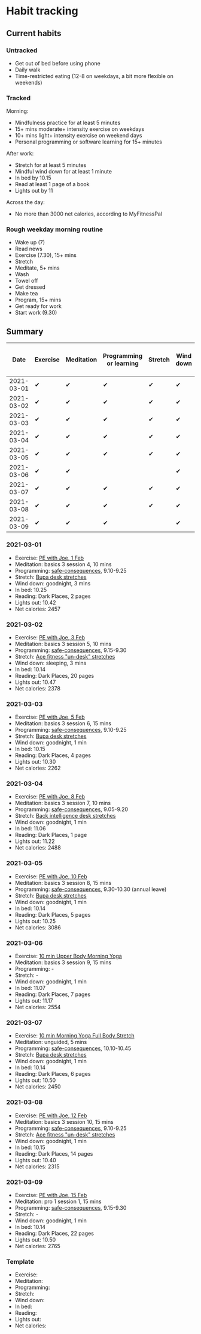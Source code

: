 # Habit tracking

## Current habits

### Untracked

* Get out of bed before using phone
* Daily walk
* Time-restricted eating (12-8 on weekdays, a bit more flexible on weekends)

### Tracked

Morning:

* Mindfulness practice for at least 5 minutes
* 15+ mins moderate+ intensity exercise on weekdays
* 10+ mins light+ intensity exercise on weekend days
* Personal programming or software learning for 15+ minutes

After work:

* Stretch for at least 5 minutes
* Mindful wind down for at least 1 minute
* In bed by 10.15
* Read at least 1 page of a book
* Lights out by 11

Across the day:

* No more than 3000 net calories, according to MyFitnessPal

### Rough weekday morning routine

* Wake up (7)
* Read news
* Exercise (7.30), 15+ mins
* Stretch
* Meditate, 5+ mins
* Wash
* Towel off
* Get dressed
* Make tea
* Program, 15+ mins
* Get ready for work
* Start work (9.30)

## Summary

| Date | Exercise | Meditation | Programming or learning | Stretch | Wind down | In bed by 10.15 | Reading | Lights out by 11 | < 3000 calories |
| ---- | -------- | --------------| ----------------------- | ------- | --------------| --------------- | ------- | ---------------- | --------------- |
| 2021-03-01 | ✔ | ✔ | ✔ | ✔ | ✔ | | ✔ | ✔ | ✔ |
| 2021-03-02 | ✔ | ✔ | ✔ | ✔ | ✔ | ✔ | ✔ | ✔ | ✔ |
| 2021-03-03 | ✔ | ✔ | ✔ | ✔ | ✔ | ✔ | ✔ | ✔ | ✔ |
| 2021-03-04 | ✔ | ✔ | ✔ | ✔ | ✔ | | ✔ | | ✔ |
| 2021-03-05 | ✔ | ✔ | ✔ | ✔ | ✔ | ✔ | ✔ | ✔ | |
| 2021-03-06 | ✔ | ✔ | | | ✔ | | ✔ | | ✔ |
| 2021-03-07 | ✔ | ✔ | ✔ | ✔ | ✔ | ✔ | ✔ | ✔ | ✔ |
| 2021-03-08 | ✔ | ✔ | ✔ | ✔ | ✔ | ✔ | ✔ | ✔ | ✔ |
| 2021-03-09 | ✔ | ✔ | ✔ | | ✔ | ✔ | ✔ | ✔ | ✔ |

### 2021-03-01

* Exercise: [PE with Joe, 1 Feb](https://www.youtube.com/watch?v=yOvqLXv88L4)
* Meditation: basics 3 session 4, 10 mins
* Programming: [safe-consequences](https://github.com/mattgallagher92/safe-consequences), 9.10-9.25
* Stretch: [Bupa desk stretches](https://www.bupa.co.uk/newsroom/ourviews/desk-stretches)
* Wind down: goodnight, 3 mins
* In bed: 10.25
* Reading: Dark Places, 2 pages
* Lights out: 10.42
* Net calories: 2457

### 2021-03-02

* Exercise: [PE with Joe, 3 Feb](https://www.youtube.com/watch?v=Oghd99FTX4c)
* Meditation: basics 3 session 5, 10 mins
* Programming: [safe-consequences](https://github.com/mattgallagher92/safe-consequences), 9.15-9.30
* Stretch: [Ace fitness "un-desk" stretches](https://www.acefitness.org/education-and-resources/lifestyle/blog/6554/)
* Wind down: sleeping, 3 mins
* In bed: 10.14
* Reading: Dark Places, 20 pages
* Lights out: 10.47
* Net calories: 2378

### 2021-03-03

* Exercise: [PE with Joe, 5 Feb](https://www.youtube.com/watch?v=9gZqbK1REVw)
* Meditation: basics 3 session 6, 15 mins
* Programming: [safe-consequences](https://github.com/mattgallagher92/safe-consequences), 9.10-9.25
* Stretch: [Bupa desk stretches](https://www.bupa.co.uk/newsroom/ourviews/desk-stretches)
* Wind down: goodnight, 1 min
* In bed: 10.15
* Reading: Dark Places, 4 pages
* Lights out: 10.30
* Net calories: 2262

### 2021-03-04

* Exercise: [PE with Joe, 8 Feb](https://www.youtube.com/watch?v=YvrtftiOOVw)
* Meditation: basics 3 session 7, 10 mins
* Programming: [safe-consequences](https://github.com/mattgallagher92/safe-consequences), 9.05-9.20
* Stretch: [Back intelligence desk stretches](https://backintelligence.com/desk-stretches/)
* Wind down: goodnight, 1 min
* In bed: 11.06
* Reading: Dark Places, 1 page
* Lights out: 11.22
* Net calories: 2488

### 2021-03-05

* Exercise: [PE with Joe, 10 Feb](https://www.youtube.com/watch?v=p8uBfGUEk5c)
* Meditation: basics 3 session 8, 15 mins
* Programming: [safe-consequences](https://github.com/mattgallagher92/safe-consequences), 9.30-10.30 (annual leave)
* Stretch: [Bupa desk stretches](https://www.bupa.co.uk/newsroom/ourviews/desk-stretches)
* Wind down: goodnight, 1 min
* In bed: 10.14
* Reading: Dark Places, 5 pages
* Lights out: 10.25
* Net calories: 3086

### 2021-03-06

* Exercise: [10 min Upper Body Morning Yoga](https://www.youtube.com/watch?v=dW6lS8HBFG0)
* Meditation: basics 3 session 9, 15 mins
* Programming: -
* Stretch: -
* Wind down: goodnight, 1 min
* In bed: 11.07
* Reading: Dark Places, 7 pages
* Lights out: 11.17
* Net calories: 2554

### 2021-03-07

* Exercise: [10 min Morning Yoga Full Body Stretch](https://www.youtube.com/watch?v=VrIvTyMMwJs)
* Meditation: unguided, 5 mins
* Programming: [safe-consequences](https://github.com/mattgallagher92/safe-consequences), 10.10-10.45
* Stretch: [Bupa desk stretches](https://www.bupa.co.uk/newsroom/ourviews/desk-stretches)
* Wind down: goodnight, 1 min
* In bed: 10.14
* Reading: Dark Places, 6 pages
* Lights out: 10.50
* Net calories: 2450

### 2021-03-08

* Exercise: [PE with Joe, 12 Feb](https://www.youtube.com/watch?v=Qgo6cIM1QmM)
* Meditation: basics 3 session 10, 15 mins
* Programming: [safe-consequences](https://github.com/mattgallagher92/safe-consequences), 9.10-9.25
* Stretch: [Ace fitness "un-desk" stretches](https://www.acefitness.org/education-and-resources/lifestyle/blog/6554/)
* Wind down: goodnight, 1 min
* In bed: 10.15
* Reading: Dark Places, 14 pages
* Lights out: 10.40
* Net calories: 2315

### 2021-03-09

* Exercise: [PE with Joe, 15 Feb](https://www.youtube.com/watch?v=BdSjgVfRECY)
* Meditation: pro 1 session 1, 15 mins
* Programming: [safe-consequences](https://github.com/mattgallagher92/safe-consequences), 9.15-9.30
* Stretch: -
* Wind down: goodnight, 1 min
* In bed: 10.14
* Reading: Dark Places, 22 pages
* Lights out: 10.50
* Net calories: 2765

### Template

* Exercise:
* Meditation:
* Programming:
* Stretch:
* Wind down:
* In bed:
* Reading:
* Lights out:
* Net calories:
